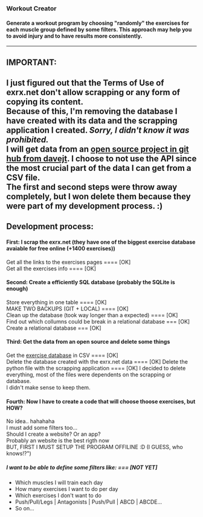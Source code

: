 ### Workout Creator
#### Generate a workout program by choosing "randomly" the exercises for each muscle group defined by some filters. This approach may help you to avoid injury and to have results more consistently.

------------------------
## IMPORTANT:
I just figured out that the Terms of Use of exrx.net don't allow scrapping or any form of copying its content.  
Because of this, I'm removing the database I have created with its data and the scrapping application I created.
*Sorry, I didn't know it was prohibited.*  
I will get data from an [open source project in git hub from davejt](https://github.com/davejt/exercise). I choose to not use the API since the most crucial part of the data I can get from a CSV file.  
The first and second steps were throw away completely, but I won delete them because they were part of my development process. :)  
------------------------

## Development process:

#### First: I scrap the exrx.net (they have one of the biggest exercise database avaiable for free online (+1400 exercises))
Get all the links to the exercises pages ==== [OK]  
Get all the exercises info ==== [OK]  

#### Second: Create a efficiently SQL database (probably the SQLite is enough)
Store everything in one table ==== [OK]  
MAKE TWO BACKUPS (GIT + LOCAL) ==== [OK]  
Clean up the database (took way longer than a expected) ==== [OK]  
Find out which collumns could be break in a relational database === [OK]  
Create a relational database === [OK]  

#### Third: Get the data from an open source and delete some things
Get the [exercise database](https://github.com/davejt/exercise) in CSV ==== [OK]  
Delete the database created with the exrx.net data ==== [OK]
Delete the python file with the scrapping application ==== [OK]
I decided to delete everything, most of the files were dependents on the scrapping or database.  
I didn't make sense to keep them.  

#### Fourth: Now I have to create a code that will choose thoose exercises, but HOW?
No idea.. hahahaha  
I must add some filters too...  
Should I create a website? Or an app?  
Probably an website is the best rigth now  
BUT, FIRST I MUST SETUP THE PROGRAM OFFILINE :D (I GUESS, who knows!?")  


##### I want to be able to define some filters like: === [NOT YET]
* Which muscles I will train each day 
* How many exercises I want to do per day
* Which exercises I don't want to do
* Push/Pull/Legs | Antagonists | Push/Pull | ABCD | ABCDE...
* So on...